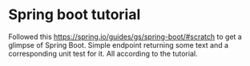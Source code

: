 # Spring boot tutorial

Followed this https://spring.io/guides/gs/spring-boot/#scratch to get a glimpse of Spring Boot.
Simple endpoint returning some text and a corresponding unit test for it. All according to the
tutorial.
